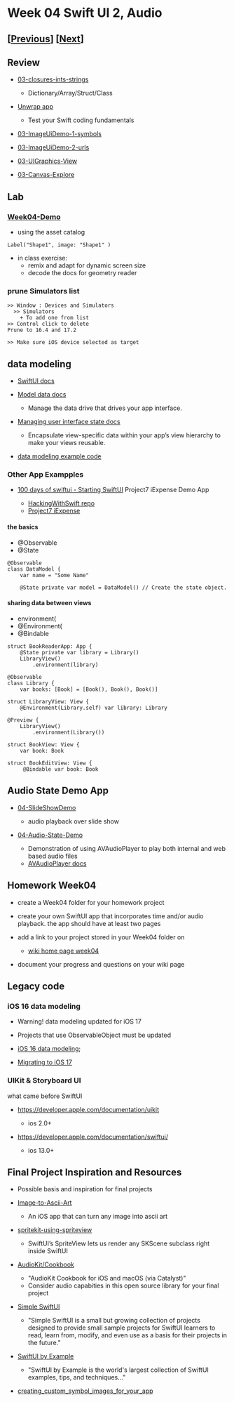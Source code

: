 # Week 04 Swift UI 2, Audio

## [[Previous](./03_swiftui.md)] [[Next](./05_data.md)]

## Review

- [03-closures-ints-strings](https://github.com/molab-itp/03-closures-ints-strings)

  - Dictionary/Array/Struct/Class

- [Unwrap app](https://apps.apple.com/app/id1440611372)

  - Test your Swift coding fundamentals

- [03-ImageUiDemo-1-symbols](https://github.com/molab-itp/03-ImageUiDemo-1-symbols)

- [03-ImageUiDemo-2-urls](https://github.com/molab-itp/03-ImageUiDemo-2-urls)

- [03-UIGraphics-View](https://github.com/molab-itp/03-UIGraphics-View)

- [03-Canvas-Explore](https://github.com/molab-itp/03-Canvas-Explore)

## Lab

### [Week04-Demo](https://github.com/molab-itp/Week04-Demo)

<!-- - fix .gitignore

```
.DS_Store
**/xcuserdata/
``` -->

- using the asset catalog

```
Label("Shape1", image: "Shape1" )
```

- in class exercise:
  - remix and adapt for dynamic screen size
  - decode the docs for geometry reader

### prune Simulators list

```
>> Window : Devices and Simulators
  >> Simulators
    + To add one from list
>> Control click to delete
Prune to 16.4 and 17.2

>> Make sure iOS device selected as target
```

## data modeling

- [SwiftUI docs](https://developer.apple.com/documentation/swiftui)

- [Model data docs](https://developer.apple.com/documentation/swiftui/model-data)

  - Manage the data drive that drives your app interface.

- [Managing user interface state docs](https://developer.apple.com/documentation/swiftui/managing-user-interface-state)

  - Encapsulate view-specific data within your app’s view hierarchy to make your views reusable.

- [data modeling example code](https://developer.apple.com/documentation/swiftui/managing-model-data-in-your-app)

### Other App Exampples

- [100 days of swiftui - Starting SwiftUI](https://www.hackingwithswift.com/100/swiftui/36) Project7 iExpense Demo App

  - [HackingWithSwift repo](https://github.com/twostraws/HackingWithSwift.git)
  - [Project7 iExpense](https://github.com/twostraws/HackingWithSwift/tree/main/SwiftUI/project7)

#### the basics

- @Observable
- @State

```
@Observable
class DataModel {
    var name = "Some Name"

    @State private var model = DataModel() // Create the state object.
```

#### sharing data between views

- environment(
- @Environment(
- @Bindable

```
struct BookReaderApp: App {
    @State private var library = Library()
    LibraryView()
        .environment(library)

@Observable
class Library {
    var books: [Book] = [Book(), Book(), Book()]

struct LibraryView: View {
    @Environment(Library.self) var library: Library

@Preview {
    LibraryView()
        .environment(Library())

struct BookView: View {
    var book: Book

struct BookEditView: View {
     @Bindable var book: Book

```

## Audio State Demo App

- [04-SlideShowDemo](https://github.com/molab-itp/04-SlideShowDemo)

  - audio playback over slide show

- [04-Audio-State-Demo](https://github.com/molab-itp/04-Audio-State-Demo)

  - Demonstration of using AVAudioPlayer to play both internal and web based audio files
  - [AVAudioPlayer docs](https://developer.apple.com/documentation/avfaudio/avaudioplayer)

## Homework Week04

- create a Week04 folder for your homework project

- create your own SwiftUI app that incorporates time and/or audio playback. the app should have at least two pages

- add a link to your project stored in your Week04 folder on

  - [wiki home page week04](https://github.com/molab-itp/content-2025-01/wiki#week-04-homework)

- document your progress and questions on your wiki page

## Legacy code

### iOS 16 data modeling

- Warning! data modeling updated for iOS 17
- Projects that use ObservableObject must be updated

- [iOS 16 data modeling](./04_ObservableObject.md);
- [Migrating to iOS 17](https://developer.apple.com/documentation/swiftui/migrating-from-the-observable-object-protocol-to-the-observable-macro)

### UIKit & Storyboard UI

what came before SwiftUI

- https://developer.apple.com/documentation/uikit

  - ios 2.0+

- https://developer.apple.com/documentation/swiftui/
  - ios 13.0+

## Final Project Inspiration and Resources

- Possible basis and inspiration for final projects

- [Image-to-Ascii-Art](https://github.com/liamrosenfeld/Image-to-Ascii-Art)

  - An iOS app that can turn any image into ascii art

- [spritekit-using-spriteview](https://www.hackingwithswift.com/quick-start/swiftui/how-to-integrate-spritekit-using-spriteview)

  - SwiftUI’s SpriteView lets us render any SKScene subclass right inside SwiftUI

- [AudioKit/Cookbook](https://github.com/AudioKit/Cookbook)

  - "AudioKit Cookbook for iOS and macOS (via Catalyst)"
  - Consider audio capabities in this open source library for your final project

- [Simple SwiftUI](https://github.com/twostraws/simple-swiftui)

  - "Simple SwiftUI is a small but growing collection of projects designed to
    provide small sample projects for SwiftUI learners to read, learn from,
    modify, and even use as a basis for their projects in the future."

- [SwiftUI by Example](https://www.hackingwithswift.com/quick-start/swiftui)

  - "SwiftUI by Example is the world's largest collection of SwiftUI examples, tips, and techniques..."

- [creating_custom_symbol_images_for_your_app](https://developer.apple.com/documentation/uikit/uiimage/creating_custom_symbol_images_for_your_app)

<!--
## XCode indent preference\
- ![xcode pref indent](../assets/xcode-pref-indent.png)
-->
